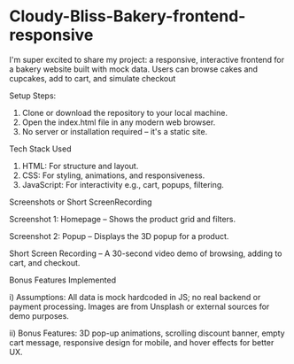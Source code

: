 # Cloudy-Bliss-Bakery-frontend-responsive

I'm super excited to share my project: a responsive, interactive frontend for a bakery website built with mock data. Users can browse cakes and cupcakes, add to cart, and simulate checkout

Setup Steps:
1) Clone or download the repository to your local machine.
2) Open the index.html file in any modern web browser.
3) No server or installation required – it's a static site.

Tech Stack Used

1) HTML: For structure and layout.
2) CSS: For styling, animations, and responsiveness.
3) JavaScript: For interactivity e.g., cart, popups, filtering.
   
Screenshots or Short ScreenRecording

Screenshot 1: Homepage – Shows the product grid and filters.

Screenshot 2: Popup – Displays the 3D popup for a product.

Short Screen Recording – A 30-second video demo of browsing, adding to cart, and checkout.
   
Bonus Features Implemented

i) Assumptions: All data is mock hardcoded in JS; no real backend or payment processing. Images are from Unsplash or external sources for demo purposes.

ii) Bonus Features: 3D pop-up animations, scrolling discount banner, empty cart message, responsive design for mobile, and hover effects for better UX.
